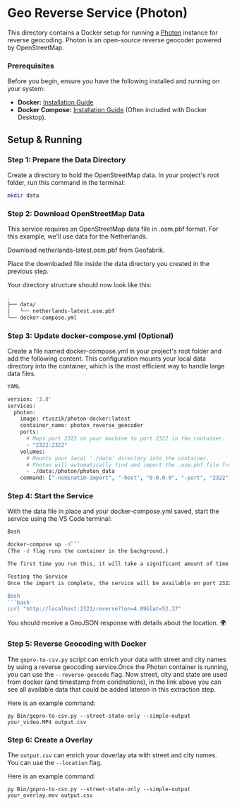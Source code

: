 # Geo Reverse Service (Photon)

This directory contains a Docker setup for running a [Photon](https://photon.komoot.io/) instance for reverse geocoding. Photon is an open-source reverse geocoder powered by OpenStreetMap.

### Prerequisites

Before you begin, ensure you have the following installed and running on your system:
* **Docker:** [Installation Guide](https://docs.docker.com/get-docker/)
* **Docker Compose:** [Installation Guide](https://docs.docker.com/compose/install/) (Often included with Docker Desktop).

## Setup & Running

### Step 1: Prepare the Data Directory

Create a directory to hold the OpenStreetMap data. In your project's root folder, run this command in the terminal:
```bash
mkdir data
```
### Step 2: Download OpenStreetMap Data
This service requires an OpenStreetMap data file in .osm.pbf format. For this example, we'll use data for the Netherlands.

Download netherlands-latest.osm.pbf from Geofabrik.

Place the downloaded file inside the data directory you created in the previous step.

Your directory structure should now look like this:
```bash
.
├── data/
│   └── netherlands-latest.osm.pbf
└── docker-compose.yml
```

### Step 3: Update docker-compose.yml (Optional)
Create a file named docker-compose.yml in your project's root folder and add the following content. This configuration mounts your local data directory into the container, which is the most efficient way to handle large data files.
```bash
YAML

version: '3.8'
services:
  photon:
    image: rtuszik/photon-docker:latest
    container_name: photon_reverse_geocoder
    ports:
      # Maps port 2322 on your machine to port 2322 in the container.
      - "2322:2322"
    volumes:
      # Mounts your local './data' directory into the container.
      # Photon will automatically find and import the .osm.pbf file from here.
      - ./data:/photon/photon_data
    command: ["-nominatim-import", "-host", "0.0.0.0", "-port", "2322"]
```
### Step 4: Start the Service
With the data file in place and your docker-compose.yml saved, start the service using the VS Code terminal:
```bash
Bash

docker-compose up -d```
(The -d flag runs the container in the background.)

The first time you run this, it will take a significant amount of time to import the OpenStreetMap data. You can watch the progress by running docker logs -f dockergeoreverse-photon-1 or open Docker Desktop and click on Containers photon-1. 

Testing the Service
Once the import is complete, the service will be available on port 2322. You can test it by making a reverse geocoding request. For example, to find out what's at latitude 52.37 and longitude 4.89 (Amsterdam), open your terminal and use curl:

Bash
```bash
curl "http://localhost:2322/reverse?lon=4.89&lat=52.37"
```
You should receive a GeoJSON response with details about the location. 🌍

### Step 5: Reverse Geocoding with Docker

The `gopro-to-csv.py` script can enrich your data with street and city names by using a reverse geocoding service.Once the Photon container is running, you can use the `--reverse-geocode` flag. 
Now street, city and state are used from docker (and timestamp from coridnations), in the link above you can see all available data that could be added lateron in this extraction step.


Here is an example command:

```shell
py Bin/gopro-to-csv.py --street-state-only --simple-output your_video.MP4 output.csv
```
### Step 6: Create a Overlay

The `output.csv` can enrich your doverlay ata with street and city names. You can use the `--location` flag. 


Here is an example command:

```shell
py Bin/gopro-to-csv.py --street-state-only --simple-output your_overlay.mov output.csv

